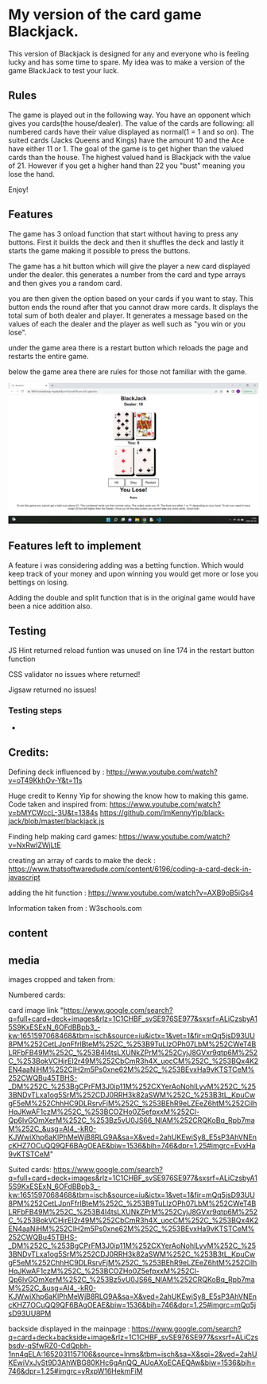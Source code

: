 # My version of the card game Blackjack. 

This version of Blackjack is designed for any and everyone who is feeling lucky and has some time to spare. My idea was to make a version of the game BlackJack to test your luck.  

## Rules

The game is played out in the following way. You have an opponent which gives you cards(the house/dealer). The value of the cards are following: all numbered cards have their value displayed as normal(1 = 1 and so on). The suited cards (Jacks Queens and Kings) have the amount 10 and the Ace have either 11 or 1. 
The goal of the game is to get higher than the valued cards than the house. The highest valued hand is Blackjack with the value of 21. However if you get a higher hand than 22 you "bust" meaning you lose the hand. 

Enjoy!


## Features

The game has 3 onload function that start without having to press any buttons. First it builds the deck and then it shuffles the deck and lastly it starts the game making it possible to press the buttons. 

The game has a hit button which will give the player a new card displayed under the dealer. this generates a number from the card and type arrays and then gives you a random card.

you are then given the option based on your cards if you want to stay. This button ends the round after that you cannot draw more cards. It displays the total sum of both dealer and player. It generates a message based on the values of each the dealer and the player as well such as "you win or you lose".

under the game area there is a restart button which reloads the page and restarts the entire game.

below the game area there are rules for those not familiar with the game.

![alt text](/assets/images/screenshot-blackjack.jpg)

## Features left to implement

A feature i was considering adding was a betting function. Which would keep track of your money and upon winning you would get more or lose you bettings on losing. 

Adding the double and split function that is in the original game would have been a nice addition also. 


## Testing

JS Hint returned reload funtion was unused on line 174 in the restart button function

CSS validator no issues where returned! 

Jigsaw returned no issues!

### Testing steps

- 

## Credits: 

Defining deck influenced by : https://www.youtube.com/watch?v=oT49KkhOv-Y&t=11s

Huge credit to Kenny Yip for showing the know how to making this game. Code taken and inspired from: https://www.youtube.com/watch?v=bMYCWccL-3U&t=1384s
https://github.com/ImKennyYip/black-jack/blob/master/blackjack.js

Finding help making card games: https://www.youtube.com/watch?v=NxRwIZWjLtE


creating an array of cards to make the deck : https://www.thatsoftwaredude.com/content/6196/coding-a-card-deck-in-javascript


adding the hit function : https://www.youtube.com/watch?v=AXB9oB5iGs4

Information taken from : W3schools.com

## content 

## media

images cropped and taken from: 

Numbered cards:

card image link "https://www.google.com/search?q=full+card+deck+images&rlz=1C1CHBF_svSE976SE977&sxsrf=ALiCzsbyA15S9KxESExN_6OFdBBpb3_-kw:1651597068468&tbm=isch&source=iu&ictx=1&vet=1&fir=mQq5jsD93UU8PM%252CetLJpnFfrlBteM%252C_%253B9TuLlzOPh07LbM%252CWeT4BLRFbFB49M%252C_%253B4I4tsLXUNkZPrM%252CvjJ8GVxr9qtp6M%252C_%253BokVCHjrEI2r49M%252CbCmR3h4X_uocCM%252C_%253BQx4K2EN4aaNiHM%252CIH2m5Ps0xne62M%252C_%253BEvxHa9vKTSTCeM%252CWQBu45TBHS-_DM%252C_%253BgCPrFM3J0ip11M%252CXYerAoNohlLyvM%252C_%253BNDvTLxa1og5SrM%252CDJ0RRH3k82aSWM%252C_%253B3tL_KpuCwgF5eM%252ChhHC9DLRsrvFjM%252C_%253BEhR9eLZEeZ6htM%252CiIhHqJKwAF1czM%252C_%253BCOZHo0Z5efpxxM%252Cl-Qp6lvGOmXerM%252C_%253Bz5vU0JS66_NlAM%252CRQKoBq_Rpb7maM%252C_&usg=AI4_-kR0-KJWwiXhp6aKlPhMeWjB8RLG9A&sa=X&ved=2ahUKEwiSy8_E5sP3AhVNEncKHZ7OCuQQ9QF6BAgOEAE&biw=1536&bih=746&dpr=1.25#imgrc=EvxHa9vKTSTCeM"

Suited cards: https://www.google.com/search?q=full+card+deck+images&rlz=1C1CHBF_svSE976SE977&sxsrf=ALiCzsbyA15S9KxESExN_6OFdBBpb3_-kw:1651597068468&tbm=isch&source=iu&ictx=1&vet=1&fir=mQq5jsD93UU8PM%252CetLJpnFfrlBteM%252C_%253B9TuLlzOPh07LbM%252CWeT4BLRFbFB49M%252C_%253B4I4tsLXUNkZPrM%252CvjJ8GVxr9qtp6M%252C_%253BokVCHjrEI2r49M%252CbCmR3h4X_uocCM%252C_%253BQx4K2EN4aaNiHM%252CIH2m5Ps0xne62M%252C_%253BEvxHa9vKTSTCeM%252CWQBu45TBHS-_DM%252C_%253BgCPrFM3J0ip11M%252CXYerAoNohlLyvM%252C_%253BNDvTLxa1og5SrM%252CDJ0RRH3k82aSWM%252C_%253B3tL_KpuCwgF5eM%252ChhHC9DLRsrvFjM%252C_%253BEhR9eLZEeZ6htM%252CiIhHqJKwAF1czM%252C_%253BCOZHo0Z5efpxxM%252Cl-Qp6lvGOmXerM%252C_%253Bz5vU0JS66_NlAM%252CRQKoBq_Rpb7maM%252C_&usg=AI4_-kR0-KJWwiXhp6aKlPhMeWjB8RLG9A&sa=X&ved=2ahUKEwiSy8_E5sP3AhVNEncKHZ7OCuQQ9QF6BAgOEAE&biw=1536&bih=746&dpr=1.25#imgrc=mQq5jsD93UU8PM

backside displayed in the mainpage : https://www.google.com/search?q=card+deck+backside+image&rlz=1C1CHBF_svSE976SE977&sxsrf=ALiCzsbsdv-qSfwRZ0-CdQpbh-1nn4qELA:1652031157106&source=lnms&tbm=isch&sa=X&sqi=2&ved=2ahUKEwiVxJvSt9D3AhWBG80KHc6gAnQQ_AUoAXoECAEQAw&biw=1536&bih=746&dpr=1.25#imgrc=yRxpW16HekmFiM

